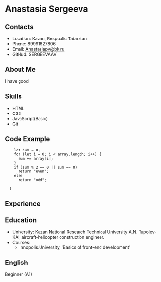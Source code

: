 # **Anastasia Sergeeva**

## Contacts
- Location: Kazan, Respublic Tatarstan
- Phone: 89991627806
- Email: Anastasiapv@bk.ru
- GitHud: [SERGEEVAAV](https://github.com/SERGEEVAAV)

## About Me
<p> I have good </p>

## Skills
- HTML
- CSS
- JavaScript(Basic)
- Git 


## Code Example
```function oddOrEven (array) {
    let sum = 0;
    for (let i = 0; i < array.length; i++) {
      sum += array[i];
    }
    if (sum % 2 == 0 || sum == 0)
      return "even";
    else
      return "odd";
  
  }
```

## Experience


## Education
- University: Kazan National Research Technical University A.N. Tupolev-KAI, aircraft-helicopter construction engineer.
- Courses:
   - Innopolis.University, 'Basics of front-end development'
 
 
 ## English
 Beginner (A1)

